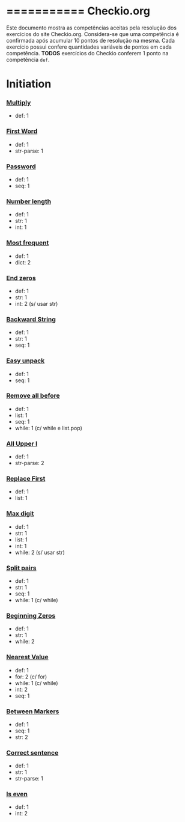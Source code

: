 ===========
Checkio.org
===========

Este documento mostra as competências aceitas pela resolução dos exercícios do site Checkio.org. Considera-se que uma competência é confirmada após acumular 10 pontos de resolução na mesma. Cada exercício possui confere quantidades variáveis de pontos em cada competência. **TODOS** exercícios do Checkio conferem 1 ponto na competência `def`. 


Initiation
==========

### [Multiply](https://py.checkio.org/pt-br/mission/multiply-intro/)

* def: 1

### [First Word](https://py.checkio.org/pt-br/mission/first-word-simplified/)

* def: 1
* str-parse: 1

### [Password](https://py.checkio.org/pt-br/mission/acceptable-password-i/)

* def: 1
* seq: 1

### [Number length](https://py.checkio.org/pt-br/mission/number-length/)

* def: 1
* str: 1
* int: 1

### [Most frequent](https://py.checkio.org/pt-br/mission/the-most-frequent/)

* def: 1
* dict: 2

### [End zeros](https://py.checkio.org/pt-br/mission/end-zeros/)

* def: 1
* str: 1
* int: 2 (s/ usar str)

### [Backward String](https://py.checkio.org/pt-br/mission/backward-string/)

* def: 1
* str: 1
* seq: 1

### [Easy unpack](https://py.checkio.org/pt-br/mission/easy-unpack/)

* def: 1
* seq: 1

### [Remove all before](https://py.checkio.org/pt-br/mission/remove-all-before/)

* def: 1
* list: 1
* seq: 1
* while: 1 (c/ while e list.pop)

### [All Upper I](https://py.checkio.org/pt-br/mission/all-upper/)

* def: 1
* str-parse: 2

### [Replace First](https://py.checkio.org/pt-br/mission/replace-first/)

* def: 1
* list: 1

### [Max digit](https://py.checkio.org/pt-br/mission/max-digit/)

* def: 1
* str: 1
* list: 1
* int: 1
* while: 2 (s/ usar str)

### [Split pairs](https://py.checkio.org/pt-br/mission/split-pairs/)

* def: 1
* str: 1
* seq: 1
* while: 1 (c/ while)

### [Beginning Zeros](https://py.checkio.org/pt-br/mission/beginning-zeros/)

* def: 1
* str: 1
* while: 2

### [Nearest Value](https://py.checkio.org/pt-br/mission/nearest-value/)

* def: 1
* for: 2 (c/ for)
* while: 1 (c/ while)
* int: 2
* seq: 1  

### [Between Markers](https://py.checkio.org/pt-br/mission/between-markers-simplified/)

* def: 1
* seq: 1
* str: 2

### [Correct sentence](https://py.checkio.org/pt-br/mission/correct-sentence/)

* def: 1
* str: 1
* str-parse: 1

### [Is even](https://py.checkio.org/pt-br/mission/is-even/)

* def: 1
* int: 2